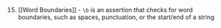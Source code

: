 15. [[Word Boundaries]] - `\b` is an assertion that checks for word boundaries, such as spaces, punctuation, or the start/end of a string